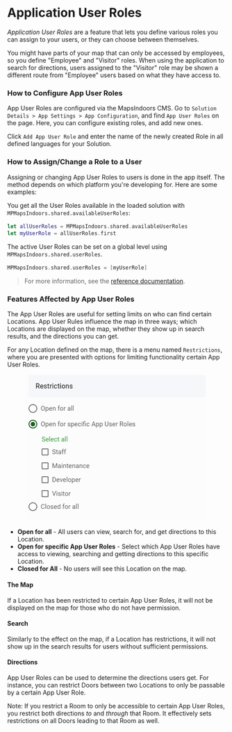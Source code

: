 # Application User Roles

_Application User Roles_ are a feature that lets you define various roles you can assign to your users, or they can choose between themselves.

You might have parts of your map that can only be accessed by employees, so you define "Employee" and "Visitor" roles. When using the application to search for directions, users assigned to the "Visitor" role may be shown a different route from "Employee" users based on what they have access to.

### How to Configure App User Roles[​](https://docs.mapsindoors.com/app-user-roles/#how-to-configure-app-user-roles) <a href="#how-to-configure-app-user-roles" id="how-to-configure-app-user-roles"></a>

App User Roles are configured via the MapsIndoors CMS. Go to `Solution Details > App Settings > App Configuration`, and find `App User Roles` on the page. Here, you can configure existing roles, and add new ones.

Click `Add App User Role` and enter the name of the newly created Role in all defined languages for your Solution.

### How to Assign/Change a Role to a User[​](https://docs.mapsindoors.com/app-user-roles/#how-to-assignchange-a-role-to-a-user) <a href="#how-to-assignchange-a-role-to-a-user" id="how-to-assignchange-a-role-to-a-user"></a>

Assigning or changing App User Roles to users is done in the app itself. The method depends on which platform you're developing for. Here are some examples:

You get all the User Roles available in the loaded solution with `MPMapsIndoors.shared.availableUserRoles`:

```swift
let allUserRoles = MPMapsIndoors.shared.availableUserRoles
let myUserRole = allUserRoles.first
```

The active User Roles can be set on a global level using `MPMapsIndoors.shared.userRoles`.

```swift
MPMapsIndoors.shared.userRoles = [myUserRole]
```

> For more information, see the [reference documentation](https://app.mapsindoors.com/mapsindoors/reference/ios/4.2.6/documentation/mapsindoors/mapsindoorsshared).

### Features Affected by App User Roles[​](https://docs.mapsindoors.com/app-user-roles/#features-affected-by-app-user-roles) <a href="#features-affected-by-app-user-roles" id="features-affected-by-app-user-roles"></a>

The App User Roles are useful for setting limits on who can find certain Locations. App User Rules influence the map in three ways; which Locations are displayed on the map, whether they show up in search results, and the directions you can get.

For any Location defined on the map, there is a menu named `Restrictions`, where you are presented with options for limiting functionality certain App User Roles.

<figure><img src="../../../.gitbook/assets/image (14) (1).png" alt=""><figcaption></figcaption></figure>

* **Open for all** - All users can view, search for, and get directions to this Location.
* **Open for specific App User Roles** - Select which App User Roles have access to viewing, searching and getting directions to this specific Location.
* **Closed for All** - No users will see this Location on the map.

#### The Map[​](https://docs.mapsindoors.com/app-user-roles/#the-map) <a href="#the-map" id="the-map"></a>

If a Location has been restricted to certain App User Roles, it will not be displayed on the map for those who do not have permission.

#### Search[​](https://docs.mapsindoors.com/app-user-roles/#search) <a href="#search" id="search"></a>

Similarly to the effect on the map, if a Location has restrictions, it will not show up in the search results for users without sufficient permissions.

#### Directions[​](https://docs.mapsindoors.com/app-user-roles/#directions) <a href="#directions" id="directions"></a>

App User Roles can be used to determine the directions users get. For instance, you can restrict Doors between two Locations to only be passable by a certain App User Role.

Note: If you restrict a Room to only be accessible to certain App User Roles, you restrict both directions _to_ and _through_ that Room. It effectively sets restrictions on all Doors leading to that Room as well.
